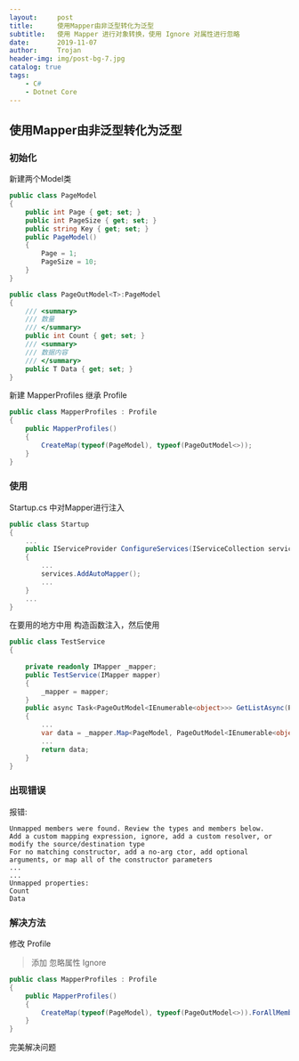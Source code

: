 ```yaml
---
layout:     post
title:      使用Mapper由非泛型转化为泛型
subtitle:   使用 Mapper 进行对象转换，使用 Ignore 对属性进行忽略
date:       2019-11-07
author:     Trojan
header-img: img/post-bg-7.jpg
catalog: true
tags:
    - C#
    - Dotnet Core
---
```


##  使用Mapper由非泛型转化为泛型

### 初始化
新建两个Model类
```csharp
public class PageModel
{
    public int Page { get; set; }
    public int PageSize { get; set; }
    public string Key { get; set; }
    public PageModel()
    {
        Page = 1;
        PageSize = 10;
    }
}
```   

```csharp
public class PageOutModel<T>:PageModel
{
    /// <summary>
    /// 数量
    /// </summary>
    public int Count { get; set; }
    /// <summary>
    /// 数据内容
    /// </summary>
    public T Data { get; set; }
}
```   

新建 MapperProfiles 继承 Profile
```csharp
public class MapperProfiles : Profile
{
    public MapperProfiles()
    {
        CreateMap(typeof(PageModel), typeof(PageOutModel<>));
    }
}
```  

### 使用
Startup.cs 中对Mapper进行注入   
```csharp
public class Startup
{
    ...
    public IServiceProvider ConfigureServices(IServiceCollection services)
    {
        ...
        services.AddAutoMapper();
        ...
    }
    ...
}
```  

在要用的地方中用 构造函数注入，然后使用
```csharp
public class TestService 
{
    
    private readonly IMapper _mapper;
    public TestService(IMapper mapper)
    {
        _mapper = mapper;
    }
    public async Task<PageOutModel<IEnumerable<object>>> GetListAsync(PageModel model)
    {
        ...
        var data = _mapper.Map<PageModel, PageOutModel<IEnumerable<object>>>(model);
        ...
        return data;
    }
}
```  

### 出现错误
报错:
```
Unmapped members were found. Review the types and members below.
Add a custom mapping expression, ignore, add a custom resolver, or modify the source/destination type
For no matching constructor, add a no-arg ctor, add optional arguments, or map all of the constructor parameters
...
...
Unmapped properties:
Count
Data
```



### 解决方法

修改 Profile
> 添加 忽略属性 Ignore   

```csharp
public class MapperProfiles : Profile
{
    public MapperProfiles()
    {
        CreateMap(typeof(PageModel), typeof(PageOutModel<>)).ForAllMembers(c=>c.Ignore());
    }
}
```  


完美解决问题
